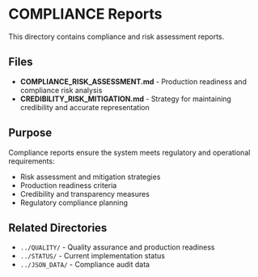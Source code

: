 # COMPLIANCE Reports

This directory contains compliance and risk assessment reports.

## Files

- **COMPLIANCE_RISK_ASSESSMENT.md** - Production readiness and compliance risk analysis
- **CREDIBILITY_RISK_MITIGATION.md** - Strategy for maintaining credibility and accurate representation

## Purpose

Compliance reports ensure the system meets regulatory and operational requirements:
- Risk assessment and mitigation strategies
- Production readiness criteria
- Credibility and transparency measures
- Regulatory compliance planning

## Related Directories

- `../QUALITY/` - Quality assurance and production readiness
- `../STATUS/` - Current implementation status
- `../JSON_DATA/` - Compliance audit data
